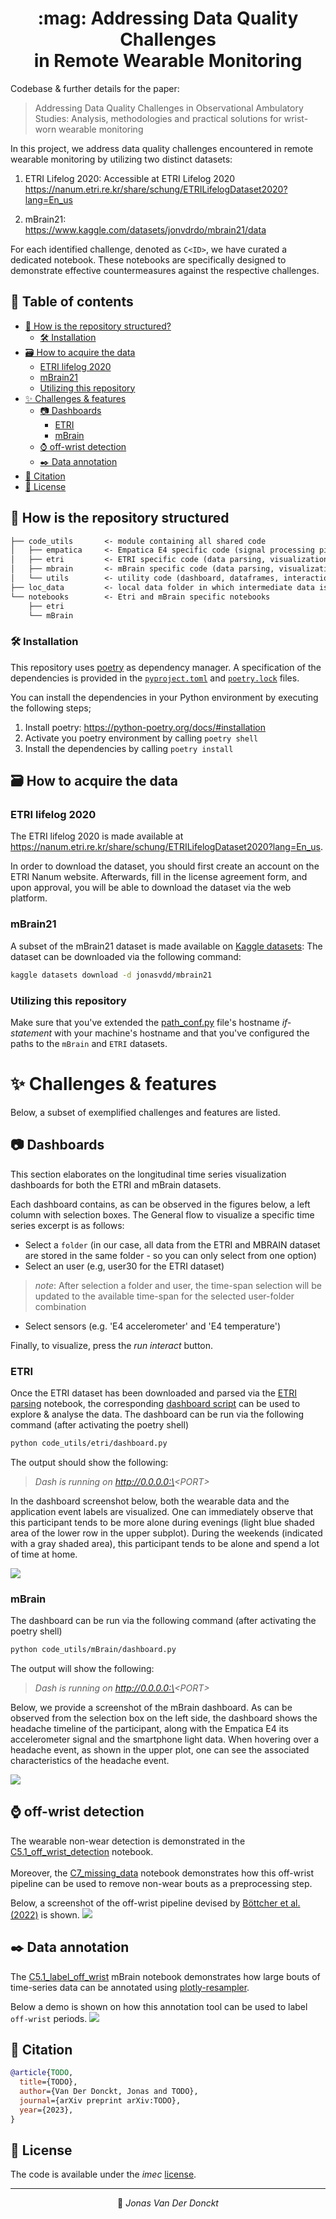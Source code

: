 <div align="center">
<h1>:mag: Addressing Data Quality Challenges <br>in Remote Wearable Monitoring
</div>

Codebase & further details for the paper:
> Addressing Data Quality Challenges in Observational Ambulatory Studies: Analysis, methodologies and practical solutions for wrist-worn wearable monitoring

In this project, we address data quality challenges encountered in remote wearable monitoring by utilizing two distinct datasets:

1. ETRI Lifelog 2020: Accessible at ETRI Lifelog 2020<br> https://nanum.etri.re.kr/share/schung/ETRILifelogDataset2020?lang=En_us

2. mBrain21:<br> https://www.kaggle.com/datasets/jonvdrdo/mbrain21/data

For each identified challenge, denoted as `C<ID>`, we have curated a dedicated notebook. These notebooks are specifically designed to demonstrate effective countermeasures against the respective challenges.

## 📖 Table of contents
- [📰 How is the repository structured?](#-how-is-the-repository-structured)
  - [🛠️ Installation](#installation_ref)
- [🗃️ How to acquire the data](#️-how-to-acquire-the-data)
  - [ETRI lifelog 2020](#etri-lifelog-2020)
  - [mBrain21](#mbrain21)
  - [Utilizing this repository](#utilizing-this-repository)
- [✨ Challenges & features](#-challenges--features)
  - [📷 Dashboards](#-dashboards)
    - [ETRI](#etri)
    - [mBrain](#mbrain)
  - [⌚ off-wrist detection](#-off-wrist-detection)
  - [✒️ Data annotation](#data_annotation_ref)
- [📖 Citation](#citation_ref)
- [📝 License](#license_ref)


## 📰 How is the repository structured

```txt
├── code_utils       <- module containing all shared code
│   ├── empatica     <- Empatica E4 specific code (signal processing pipelines)
│   ├── etri         <- ETRI specific code (data parsing, visualization, dashboard)
│   ├── mbrain       <- mBrain specific code (data parsing, visualization, dashboard)
│   └── utils        <- utility code (dashboard, dataframes, interaction analysis)
├── loc_data         <- local data folder in which intermediate data is stored
└── notebooks        <- Etri and mBrain specific notebooks 
    ├── etri
    └── mBrain
```


<a name="installation_ref"></a>
### 🛠️ Installation

This repository uses [poetry](https://python-poetry.org/) as dependency manager.
A specification of the dependencies is provided in the [`pyproject.toml`](pyproject.toml) and [`poetry.lock`](poetry.lock) files.

You can install the dependencies in your Python environment by executing the following steps;
1. Install poetry: https://python-poetry.org/docs/#installation
2. Activate you poetry environment by calling `poetry shell`
3. Install the dependencies by calling `poetry install`

## 🗃️ How to acquire the data
### ETRI lifelog 2020
The ETRI lifelog 2020 is made available at https://nanum.etri.re.kr/share/schung/ETRILifelogDataset2020?lang=En_us.

In order to download the dataset, you should first create an account on the ETRI Nanum website.
Afterwards, fill in the license agreement form, and upon approval, you will be able to download the dataset via the web platform.

### mBrain21
A subset of the mBrain21 dataset is made available on [Kaggle datasets](https://www.kaggle.com/datasets/jonvdrdo/mbrain21/data):
The dataset can be downloaded via the following command:
```bash
kaggle datasets download -d jonasvdd/mbrain21
```

### Utilizing this repository
Make sure that you've extended the [path_conf.py](code_utils/path_conf.py) file's hostname *if- statement* with your machine's hostname and that you've configured the paths to the `mBrain` and `ETRI` datasets.

# ✨ Challenges & features
Below, a subset of exemplified challenges and features are listed.

## 📷 Dashboards
This section elaborates on the longitudinal time series visualization dashboards for both the ETRI and mBrain datasets.

Each dashboard contains, as can be observed in the figures below, a left column with selection boxes.
The General flow to visualize a specific time series excerpt is as follows:
- Select a `folder` (in our case, all data from the ETRI and MBRAIN dataset are stored in the same folder - so you can only select from one option)
- Select an user (e.g, user30 for the ETRI dataset)
> *note*: After selection a folder and user, the time-span selection will be updated to the available time-span for the selected user-folder combination
- Select sensors (e.g. 'E4 accelerometer' and 'E4 temperature')

Finally, to visualize, press the *run interact* button.


### ETRI
Once the ETRI dataset has been downloaded and parsed via the [ETRI parsing](notebooks/etri/0_parse_etri.ipynb) notebook, the corresponding [dashboard script](code_utils/etri/dashboard.py) can be used to explore & analyse the data.
The dashboard can be run via the following command (after activating the poetry shell)

```bash
python code_utils/etri/dashboard.py
```
The output should show the following:
> *Dash is running on http://0.0.0.0:\<PORT\>*


In the dashboard screenshot below, both the wearable data and the application event labels are visualized. One can immediately observe that this participant tends to be more alone during evenings (light blue shaded area of the lower row in the upper subplot). During the weekends (indicated with a gray shaded area), this participant tends to be alone and spend a lot of time at home.

![](figures/ETRI_dashboard.png)

### mBrain
The dashboard can be run via the following command (after activating the poetry shell)
```bash
python code_utils/mBrain/dashboard.py
```
The output will show the following:
> *Dash is running on http://0.0.0.0:\<PORT\>*

Below, we provide a screenshot of the mBrain dashboard. As can be observed from the selection box on the left side, the dashboard shows the headache timeline of the participant, along with the Empatica E4 its accelerometer signal and the smartphone light data. When hovering over a headache event, as shown in the upper plot, one can see the associated characteristics of the headache event.

![](figures/MBRAIN_dashboard.png)

## ⌚ off-wrist detection
The wearable non-wear detection is demonstrated in the [C5.1_off_wrist_detection](notebooks/mBrain/C5_wearable_off_wrist.ipynb) notebook.<br><br>
Moreover, the [C7_missing_data](notebooks/mBrain/C7_missing_data.ipynb) notebook demonstrates how this off-wrist pipeline can be used to remove non-wear bouts as a preprocessing step.

Below, a screenshot of the off-wrist pipeline devised by [Böttcher et al. (2022)](https://www.nature.com/articles/s41598-022-25949-x) is shown.
![](figures/off_wrist_bottcher.png)

<a name="data_annotation_ref"></a>

## ✒️ Data annotation
The [C5.1_label_off_wrist](notebooks/mBrain/C5.1_Label_off_wrist.ipynb) mBrain notebook demonstrates how large bouts of time-series data can be annotated using [plotly-resampler](https://github.com/predict-idlab/plotly-resampler).

Below a demo is shown on how this annotation tool can be used to label `off-wrist` periods.
![](figures/annotation_demo.gif)

<a name="citation_ref"></a>
## 📖 Citation
```bibtex
@article{TODO,
  title={TODO},
  author={Van Der Donckt, Jonas and TODO},
  journal={arXiv preprint arXiv:TODO},
  year={2023},
}
```
<a name="license_ref"></a>
## 📝 License
The code is available under the *imec* [license](LICENSE).

---

<p align="center">
👤 <i>Jonas Van Der Donckt</i>
</p>
